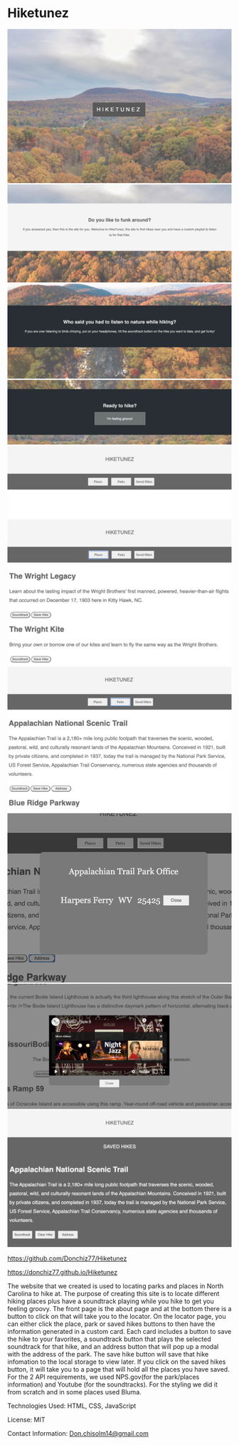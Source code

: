 # Hiketunez
<img src="Assests/Images/one.png">
<img src="Assests/Images/two.png">
<img src="Assests/Images/three.png">
<img src="Assests/Images/four.png">
<img src="Assests/Images/five.png">
<img src="Assests/Images/six.png">
<img src="Assests/Images/seven.png">
<img src="Assests/Images/eight.png">
<img src="Assests/Images/nine.png">
<img src="Assests/Images/ten.png">


https://github.com/Donchiz77/Hiketunez

https://donchiz77.github.io/Hiketunez

The website that we created is used to locating parks and places in North Carolina to hike at. The purpose of creating this site is to locate different hiking places plus have a soundtrack playing while you hike to get you feeling groovy.
The front page is the about page and at the bottom there is a button to click on that will take you to the locator. On the locator page, you can either click the place, park or saved hikes buttons to then have the information generated in a custom card. Each card includes a button to save the hike to your favorites, a soundtrack button that plays the selected soundtrack for that hike, and an address button that will pop up a modal with the address of the park. The save hike button will save that hike infomation to the local storage to view later. If you click on the saved hikes button, it will take you to a page that will hold all the places you have saved.
For the 2 API requirements, we used NPS.gov(for the park/places information) and Youtube (for the soundtracks). For the styling we did it from scratch and in some places used Bluma.

Technologies Used: HTML, CSS, JavaScript

License: MIT

Contact Information: Don.chisolm14@gmail.com
